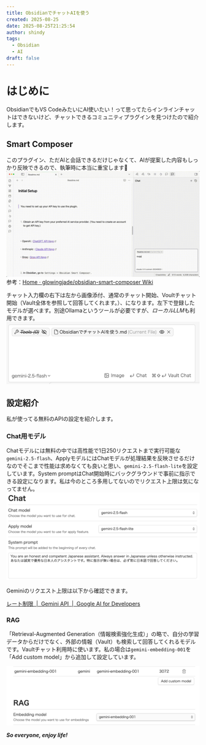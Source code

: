 ```yaml
---
title: ObsidianでチャットAIを使う
created: 2025-08-25
date: 2025-08-25T21:25:54
author: shindy
tags:
  - Obsidian
  - AI
draft: false
---
```

# はじめに
ObsidianでもVS CodeみたいにAI使いたい！って思ってたらインラインチャットはできないけど、チャットできるコミュニティプラグインを見つけたので紹介します。

## Smart Composer
このプラグイン、ただAIと会話できるだけじゃなくて、AIが提案した内容もしっかり反映できるので、執筆時に本当に重宝します🤤
![](../../assets/376500532-a50a1f80-39ff-4eba-8090-e3d75e7be98c.gif)
参考：[Home · glowingjade/obsidian-smart-composer Wiki](https://github.com/glowingjade/obsidian-smart-composer/wiki)

チャット入力欄の右下は左から画像添付、通常のチャット開始、Voultチャット開始（Vault全体を参照して回答してくれます。）、になります。左下で登録したモデルが選べます。別途Ollamaというツールが必要ですが、*ローカルLLM*も利用できます。
![](../../assets/Pasted%20image%2020250825214319.png)

## 設定紹介
私が使ってる無料のAPIの設定を紹介します。

### Chat用モデル
Chatモデルには無料の中では高性能で1日250リクエストまで実行可能な`gemini-2.5-flash`、ApplyモデルにはChatモデルが処理結果を反映させるだけなのでそこまで性能は求めなくても良いと思い、`gemini-2.5-flash-lite`を設定しています。System promptはChat開始時にバックグラウンドで事前に指示できる設定になります。私は今のところ多用してないのでリクエスト上限は気になってません。
![](../../assets/Pasted%20image%2020250825214920.png)

Geminiのリクエスト上限は以下から確認できます。

[レート制限  |  Gemini API  |  Google AI for Developers](https://ai.google.dev/gemini-api/docs/rate-limits?hl=ja)


### RAG
「Retrieval-Augmented Generation（情報検索強化生成）」の略で、自分の学習データからだけでなく、外部の情報（Vault）も検索して回答してくれるモデルです。Vaultチャット利用時に使います。私の場合は`gemini-embedding-001`を「Add custom model」から追加して設定しています。

![](../../assets/Pasted%20image%2020250825215039.png)



***So everyone, enjoy life!***